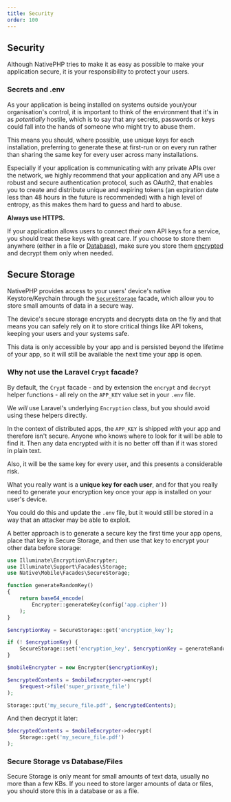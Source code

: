 ```yaml
---
title: Security
order: 100
---
```


## Security

Although NativePHP tries to make it as easy as possible to make your application secure, it is your responsibility to
protect your users.

### Secrets and .env

As your application is being installed on systems outside your/your organisation's control, it is important to think
of the environment that it's in as _potentially_ hostile, which is to say that any secrets, passwords or keys
could fall into the hands of someone who might try to abuse them.

This means you should, where possible, use unique keys for each installation, preferring to generate these at first-run
or on every run rather than sharing the same key for every user across many installations.

Especially if your application is communicating with any private APIs over the network, we highly recommend that your
application and any API use a robust and secure authentication protocol, such as OAuth2, that enables you to create and
distribute unique and expiring tokens (an expiration date less than 48 hours in the future is recommended) with a high
level of entropy, as this makes them hard to guess and hard to abuse.

**Always use HTTPS.**

If your application allows users to connect _their own_ API keys for a service, you should treat these keys with great
care. If you choose to store them anywhere (either in a file or
[Database](databases)), make sure you store them
[encrypted](../the-basics/system#encryption-decryption) and decrypt them only when needed.

## Secure Storage

NativePHP provides access to your users' device's native Keystore/Keychain through the
[`SecureStorage`](/docs/mobile/1/apis/secure-storage) facade, which
allow you to store small amounts of data in a secure way.

The device's secure storage encrypts and decrypts data on the fly and that means you can safely rely on it to store
critical things like API tokens, keeping your users and your systems safe.

This data is only accessible by your app and is persisted beyond the lifetime of your app, so it will still be available
the next time your app is open.

### Why not use the Laravel `Crypt` facade?

By default, the `Crypt` facade - and by extension the `encrypt` and `decrypt` helper functions - all rely on the
`APP_KEY` value set in your `.env` file.

We _will_ use Laravel's underlying `Encryption` class, but you should avoid using these helpers directly.

In the context of distributed apps, the `APP_KEY` is shipped _with_ your app and therefore isn't secure. Anyone who
knows where to look for it will be able to find it. Then any data encrypted with it is no better off than if it was
stored in plain text.

Also, it will be the same key for every user, and this presents a considerable risk.

What you really want is a **unique key for each user**, and for that you really need to generate your encryption key
once your app is installed on your user's device.

You could do this and update the `.env` file, but it would still be stored in a way that an attacker may be able to
exploit.

A better approach is to generate a secure key the first time your app opens, place that key in Secure Storage, and
then use that key to encrypt your other data before storage:

```php
use Illuminate\Encryption\Encrypter;
use Illuminate\Support\Facades\Storage;
use Native\Mobile\Facades\SecureStorage;

function generateRandomKey()
{
    return base64_encode(
        Encrypter::generateKey(config('app.cipher'))
    );
}

$encryptionKey = SecureStorage::get('encryption_key');

if (! $encryptionKey) {
    SecureStorage::set('encryption_key', $encryptionKey = generateRandomKey());
}

$mobileEncrypter = new Encrypter($encryptionKey);

$encryptedContents = $mobileEncrypter->encrypt(
    $request->file('super_private_file')
);

Storage::put('my_secure_file.pdf', $encryptedContents);
```

And then decrypt it later:

```php
$decryptedContents = $mobileEncrypter->decrypt(
    Storage::get('my_secure_file.pdf')
);
```

### Secure Storage vs Database/Files

Secure Storage is only meant for small amounts of text data, usually no more than a few KBs. If you need to store
larger amounts of data or files, you should store this in a database or as a file.
